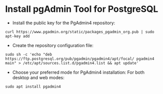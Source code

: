 # Install pgAdmin Tool for PostgreSQL

 - Install the public key for the PgAdmin4 repository:
~~~
curl https://www.pgadmin.org/static/packages_pgadmin_org.pub | sudo apt-key add
~~~

 - Create the repository configuration file:
~~~
sudo sh -c 'echo "deb https://ftp.postgresql.org/pub/pgadmin/pgadmin4/apt/focal/ pgadmin4 main" > /etc/apt/sources.list.d/pgadmin4.list && apt update'
~~~

 - Choose your preferred mode for PgAdmin4 installation:
For both desktop and web modes:
~~~
sudo apt install pgadmin4
~~~


